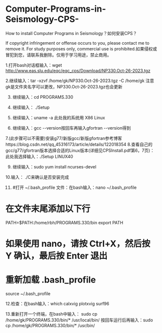 # Computer-Programs-in-Seismology-CPS-
How to install Computer Programs in Seismology？如何安装CPS？

If copyright infringement or offense occurs to you, please contact me to remove it. For study purposes only, commercial use is prohibited.如果侵权或冒犯到您，请联系我删除。仅用于学习用途，禁止商用。

1.打开bash对话框输入：wget http://www.eas.slu.edu/eqc/eqc_cps/Download/NP330.Oct-26-2023.tgz

2.继续输入：tar -xzvf /home/gk/NP330.Oct-26-2023.tgz -C /home/gk
注意gk是文件夹名字可以更改，NP330.Oct-26-2023.tgz也会更新

3. 继续输入：cd PROGRAMS.330

4. 继续输入： ./Setup
 
5. 继续输入：uname -a
此处我的系统用 X86 Linux

6. 继续输入：gcc --version按回车再输入gfortran --version得到
 
7.(此步骤可以不需要)安装g77/新版gcc/新版gfortran参考博客https://blog.csdn.net/qq_45316173/article/details/122018354
8.查看自己的gcc/g77/gfortran版本选择合适的Linux版本(详细见CPSInstall.pdf第6，7页)：此处我选择输入：./Setup LINUX40
 
9. 继续输入：sudo yum install ncurses-devel

10.输入： ./C来确认是否安装完成
 
11. #打开 ~/.bash_profile 文件：在bash输入：nano ~/.bash_profile
# 在文件末尾添加以下行
PATH=$PATH:/home/rbh/PROGRAMS.330/bin
export PATH
# 如果使用 nano，请按 Ctrl+X，然后按 Y 确认，最后按 Enter 退出
# 重新加载 .bash_profile
source ~/.bash_profile

12.检查：在bash输入：which calxvig plotxvig surf96
 
13.重新打开一个终端，在bash中输入：
sudo cp /home/gk/PROGRAMS.330/bin/*  /usr/local/bin/
按回车运行后再输入：sudo cp /home/gk/PROGRAMS.330/bin/*  /usr/bin/
